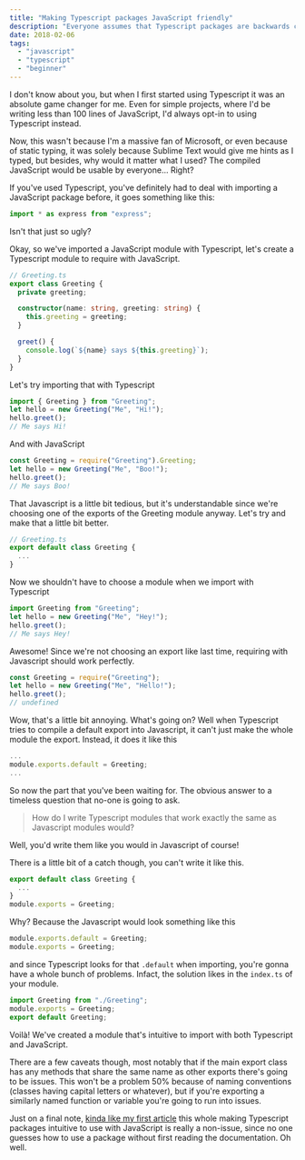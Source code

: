 ```yaml
---
title: "Making Typescript packages JavaScript friendly"
description: "Everyone assumes that Typescript packages are backwards compatible with JavaScript by default, but importing won't always work exactly how you think."
date: 2018-02-06
tags:
  - "javascript"
  - "typescript"
  - "beginner"
---
```


I don't know about you, but when I first started using Typescript it was an absolute game changer for me. Even for simple projects, where I'd be writing less than 100 lines of JavaScript, I'd always opt-in to using Typescript instead.

Now, this wasn't because I'm a massive fan of Microsoft, or even because of static typing, it was solely because Sublime Text would give me hints as I typed, but besides, why would it matter what I used? The compiled JavaScript would be usable by everyone... Right?

If you've used Typescript, you've definitely had to deal with importing a JavaScript package before, it goes something like this:

```typescript
import * as express from "express";
```

Isn't that just so ugly?

Okay, so we've imported a JavaScript module with Typescript, let's create a Typescript module to require with JavaScript.

```typescript
// Greeting.ts
export class Greeting {
  private greeting;

  constructor(name: string, greeting: string) {
    this.greeting = greeting;
  }

  greet() {
    console.log(`${name} says ${this.greeting}`);
  }
}
```

Let's try importing that with Typescript

```typescript
import { Greeting } from "Greeting";
let hello = new Greeting("Me", "Hi!");
hello.greet();
// Me says Hi!
```

And with JavaScript

```javascript
const Greeting = require("Greeting").Greeting;
let hello = new Greeting("Me", "Boo!");
hello.greet();
// Me says Boo!
```

That Javascript is a little bit tedious, but it's understandable since we're choosing one of the exports of the Greeting module anyway. Let's try and make that a little bit better.

```typescript
// Greeting.ts
export default class Greeting {
  ...
}
```

Now we shouldn't have to choose a module when we import with Typescript

```typescript
import Greeting from "Greeting";
let hello = new Greeting("Me", "Hey!");
hello.greet();
// Me says Hey!
```

Awesome! Since we're not choosing an export like last time, requiring with Javascript should work perfectly.

```javascript
const Greeting = require("Greeting");
let hello = new Greeting("Me", "Hello!");
hello.greet();
// undefined
```

Wow, that's a little bit annoying. What's going on? Well when Typescript tries to compile a default export into Javascript, it can't just make the whole module the export. Instead, it does it like this

```javascript
...
module.exports.default = Greeting;
...
```

So now the part that you've been waiting for. The obvious answer to a timeless question that no-one is going to ask.

> How do I write Typescript modules that work exactly the same as Javascript modules would?

Well, you'd write them like you would in Javascript of course!

There is a little bit of a catch though, you can't write it like this.

```typescript
export default class Greeting {
  ...
}
module.exports = Greeting;
```

Why? Because the Javascript would look something like this

```javascript
module.exports.default = Greeting;
module.exports = Greeting;
```

and since Typescript looks for that `.default` when importing, you're gonna have a whole bunch of problems. Infact, the solution likes in the `index.ts` of your module.

```typescript
import Greeting from "./Greeting";
module.exports = Greeting;
export default Greeting;
```

Voilà! We've created a module that's intuitive to import with both Typescript and JavaScript.

There are a few caveats though, most notably that if the main export class has any methods that share the same name as other exports there's going to be issues. This won't be a problem 50% because of naming conventions (classes having capital letters or whatever), but if you're exporting a similarly named function or variable you're going to run into issues.

Just on a final note, [kinda like my first article](/blog/2017-10-31-params-in-c-go-backwards) this whole making Typescript packages intuitive to use with JavaScript is really a non-issue, since no one guesses how to use a package without first reading the documentation. Oh well.
